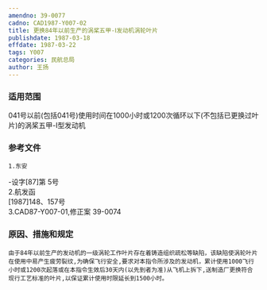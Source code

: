 ```yaml
---
amendno: 39-0077  
cadno: CAD1987-Y007-02  
title: 更换84年以前生产的涡桨五甲-Ⅰ发动机涡轮叶片  
publishdate: 1987-03-18  
effdate: 1987-03-22  
tags: Y007  
categories: 民航总局  
author: 王扬  
---
```

  
### 适用范围  
041号以前(包括041号)使用时间在1000小时或1200次循环以下(不包括已更换过叶片)的涡桨五甲-Ⅰ型发动机  
  
<!--more-->  
### 参考文件  
    1.东安  
-设字[87]第 5号  
    2.航发函  
[1987]148、157号  
    3.CAD87-Y007-01,修正案 39-0074  
  
### 原因、措施和规定  
    由于84年以前生产的发动机的一级涡轮工作叶片存在着铸造组织疏松等缺陷，该缺陷使涡轮叶片在使用中易产生疲劳裂纹,为确保飞行安全,要求对本指令所涉及的发动机，累计使用1000飞行小时或1200次起落或在本指令生效后30天内(以先到者为准)从飞机上拆下,送制造厂更换符合现行工艺标准的叶片,以保证累计使用时限延长到1500小时。  
